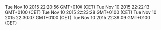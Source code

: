 Tue Nov 10 2015 22:20:56 GMT+0100 (CET)
Tue Nov 10 2015 22:22:13 GMT+0100 (CET)
Tue Nov 10 2015 22:23:28 GMT+0100 (CET)
Tue Nov 10 2015 22:30:07 GMT+0100 (CET)
Tue Nov 10 2015 22:39:09 GMT+0100 (CET)